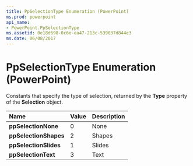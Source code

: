 ```yaml
---
title: PpSelectionType Enumeration (PowerPoint)
ms.prod: powerpoint
api_name:
- PowerPoint.PpSelectionType
ms.assetid: 0e18d698-0c6e-ea47-213c-539037d844e3
ms.date: 06/08/2017
---
```



# PpSelectionType Enumeration (PowerPoint)

Constants that specify the type of selection, returned by the  **Type** property of the **Selection** object.



|Name|Value|Description|
|:-----|:-----|:-----|
|**ppSelectionNone**|0|None|
|**ppSelectionShapes**|2|Shapes|
|**ppSelectionSlides**|1|Slides|
|**ppSelectionText**|3|Text|

